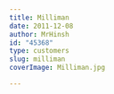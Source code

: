 ```yaml
---
title: Milliman
date: 2011-12-08
author: MrHinsh
id: "45368"
type: customers
slug: milliman
coverImage: Milliman.jpg

---
```







